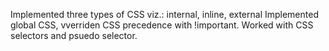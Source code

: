 Implemented three types of CSS viz.: internal, inline, external
Implemented global CSS, vverriden CSS precedence with !important.
Worked with CSS selectors and psuedo selector.
